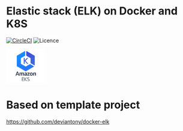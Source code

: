 # Elastic stack (ELK) on Docker and K8S

[![CircleCI](https://circleci.com/gh/icyfry/docker-elk/tree/docker-elk.svg?style=svg)](https://circleci.com/gh/icyfry/docker-elk)
![Licence](https://img.shields.io/github/license/icyfry/docker-elk)

<a href="https://aws.amazon.com/fr/eks/" target="_blank"><img src="doc/amazon-eks.png" alt="eks" title="aws" height="90"/></a>

# Based on template project

https://github.com/deviantony/docker-elk
